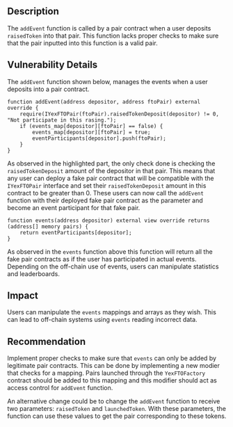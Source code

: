 ## Description
The `addEvent` function is called by a pair contract when a user deposits `raisedToken` into
that pair. This function lacks proper checks to make sure that the pair inputted into this
function is a valid pair.

## Vulnerability Details
The `addEvent` function shown below, manages the events when a user deposits into a
pair contract.
```solidity
function addEvent(address depositor, address ftoPair) external override {
    require(IYexFTOPair(ftoPair).raisedTokenDeposit(depositor) != 0, "Not participate in this rasing.");
    if (events_map[depositor][ftoPair] == false) {
        events_map[depositor][ftoPair] = true;
        eventParticipants[depositor].push(ftoPair);
    }
}
```
As observed in the highlighted part, the only check done is checking the
`raisedTokenDeposit` amount of the depositor in that pair. This means that any user can
deploy a fake pair contract that will be compatible with the `IYexFTOPair` interface and
set their `raisedTokenDeposit` amount in this contract to be greater than 0.
These users can now call the `addEvent` function with their deployed fake pair contract
as the parameter and become an event participant for that fake pair.
```solidity
function events(address depositor) external view override returns (address[] memory pairs) {
    return eventParticipants[depositor];
}
```
As observed in the `events` function above this function will return all the fake pair
contracts as if the user has participated in actual events. Depending on the off-chain
use of events, users can manipulate statistics and leaderboards.

## Impact
Users can manipulate the `events` mappings and arrays as they wish. This can lead to
off-chain systems using `events` reading incorrect data.

## Recommendation
Implement proper checks to make sure that `events` can only be added by legitimate pair
contracts. This can be done by implementing a new modier that checks for a mapping.
Pairs launched through the `YexFTOFactory` contract should be added to this mapping
and this modifier should act as access control for `addEvent` function.

An alternative change could be to change the `addEvent` function to receive two
parameters: `raisedToken` and `launchedToken`. With these parameters, the function can
use these values to get the pair corresponding to these tokens.
